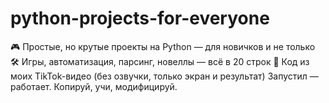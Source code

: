 # python-projects-for-everyone
🎮 Простые, но крутые проекты на Python — для новичков и не только   🛠️ Игры, автоматизация, парсинг, новеллы — всё в 20 строк   🎥 Код из моих TikTok-видео (без озвучки, только экран и результат)    Запустил — работает. Копируй, учи, модифицируй.
